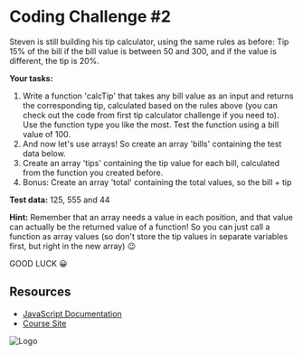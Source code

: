 
# Coding Challenge #2


Steven is still building his tip calculator, using the same rules as before: Tip 15% of the bill if the bill value is between 50 and 300, and if the value is different, the tip is 20%.


**Your tasks:**

1. Write a function 'calcTip' that takes any bill value as an input and returns the corresponding tip, calculated based on the rules above (you can check out the code from first tip calculator challenge if you need to). Use the function type you like the most. Test the function using a bill value of 100.
2. And now let's use arrays! So create an array 'bills' containing the test data below.
3. Create an array 'tips' containing the tip value for each bill, calculated from the function you created before.
4. Bonus: Create an array 'total' containing the total values, so the bill + tip

**Test data:** 125, 555 and 44

**Hint:** Remember that an array needs a value in each position, and that value can actually be the returned value of a function! So you can just call a function as array values (so don't store the tip values in separate variables first, but right in the new array) 😉


GOOD LUCK 😀
## Resources

 - [JavaScript Documentation](https://developer.mozilla.org/en-US/docs/Web/JavaScript)
 - [Course Site](https://www.udemy.com/course/the-complete-javascript-course/learn/lecture/22648227?start=225#overview)







![Logo](https://lh3.googleusercontent.com/-Qlcv1o5RNlM/YH2DXTTqCfI/AAAAAAAAnLQ/YZ8FuEnhoBo3-Z7Wh16fkc3oVil0K9aYwCLcBGAsYHQ/w1200-h630-p-k-no-nu/image.png)

